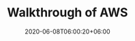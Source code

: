 ---
title: "Walkthrough of AWS"
date: 2020-06-08T06:00:20+06:00
menu:
  sidebar:
    name: Walkthrough of AWS
    identifier: walk_aws
    parent: cloudi
    weight: 2
---